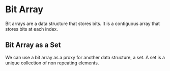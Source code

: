 # Bit Array
Bit arrays are a data structure that stores bits. It is a contiguous array that stores bits at each index.

## Bit Array as a Set
We can use a bit array as a proxy for another data structure, a set. A set is a unique collection of non repeating elements. 